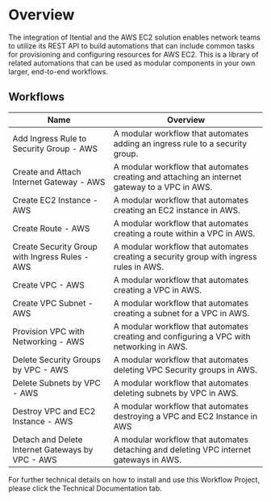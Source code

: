 # Overview 

The integration of Itential and the AWS EC2 solution enables network teams to utilize its REST API to build automations that can include common tasks for provisioning and configuring resources for AWS EC2. This is a library of related automations that can be used as modular components in your own larger, end-to-end workflows.


## Workflows


<table>
  <thead>
    <tr>
      <th>Name</th>
      <th>Overview</th>
    </tr>
  </thead>
  <tbody>
    <tr>
      <td>Add Ingress Rule to Security Group - AWS</td>
      <td>A modular workflow that automates adding an ingress rule to a security group.</td>
    </tr>    <tr>
      <td>Create and Attach Internet Gateway - AWS</td>
      <td>A modular workflow that automates creating and attaching an internet gateway to a VPC in AWS.</td>
    </tr>    <tr>
      <td>Create EC2 Instance - AWS</td>
      <td>A modular workflow that automates creating an EC2 instance in AWS.</td>
    </tr>    <tr>
      <td>Create Route - AWS</td>
      <td>A modular workflow that automates creating a route within a VPC in AWS.</td>
    </tr>    <tr>
      <td>Create Security Group with Ingress Rules - AWS</td>
      <td>A modular workflow that automates creating a security group with ingress rules in AWS.</td>
    </tr>    <tr>
      <td>Create VPC - AWS</td>
      <td>A modular workflow that automates creating a VPC in AWS.</td>
    </tr>    <tr>
      <td>Create VPC Subnet - AWS</td>
      <td>A modular workflow that automates creating a subnet for a VPC in AWS.</td>
    </tr>    <tr>
      <td>Provision VPC with Networking - AWS</td>
      <td>A modular workflow that automates creating and configuring a VPC with networking in AWS.</td>
    </tr>    <tr>
      <td>Delete Security Groups by VPC - AWS</td>
      <td>A modular workflow that automates deleting VPC Security groups in AWS.</td>
    </tr>    <tr>
      <td>Delete Subnets by VPC - AWS</td>
      <td>A modular workflow that automates deleting subnets by VPC in AWS.</td>
    </tr>    <tr>
      <td>Destroy VPC and EC2 Instance - AWS</td>
      <td>A modular workflow that automates destroying a VPC and EC2 Instance in AWS</td>
    </tr>    <tr>
      <td>Detach and Delete Internet Gateways by VPC - AWS</td>
      <td>A modular workflow that automates detaching and deleting VPC internet gateways in AWS.</td>
    </tr>
  </tbody>
</table>

For further technical details on how to install and use this Workflow Project, please click the Technical Documentation tab. 
